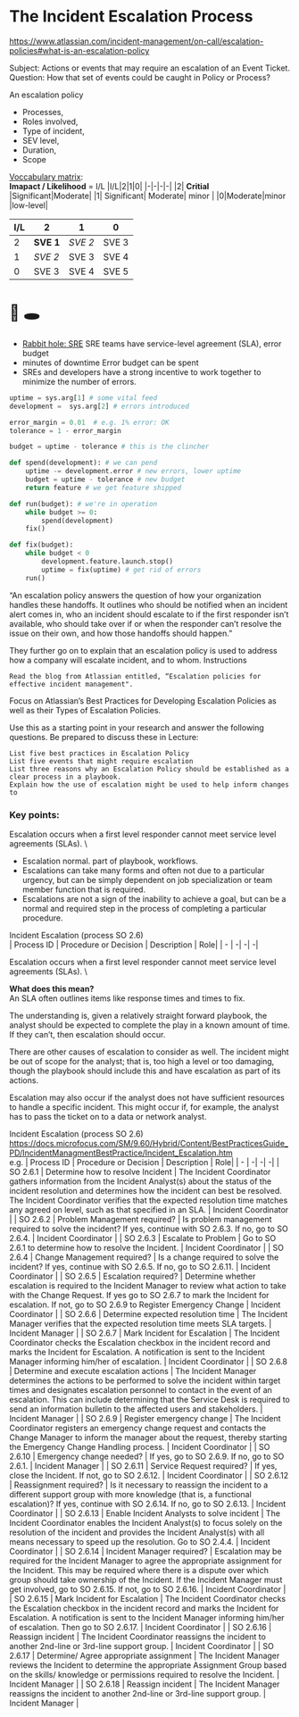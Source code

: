 # The Incident Escalation Process
https://www.atlassian.com/incident-management/on-call/escalation-policies#what-is-an-escalation-policy

Subject:  Actions or events that may require an escalation of an Event Ticket.
Question: How that set of events could be caught in Policy or Process?

An escalation policy
- Processes,
- Roles involved,
- Type of incident,
- SEV level,
- Duration,
- Scope 

[Voccabulary matrix](https://www.splunk.com/en_us/blog/learn/incident-severity-levels.html): \
__Imapact / Likelihood__ = I/L
|I/L|2|1|0|
|-|-|-|-|
|2| __Critial__ |Significant|Moderate|
|1| Significant| Moderate| minor |
|0|Moderate|minor |low-level|

|I/L|2|1|0|
|-|-|-|-|
|2| __SVE 1__ |_SVE 2_|SVE 3|
|1| _SVE 2_| SVE 3| SVE 4|
|0|SVE 3|SVE 4|SVE 5|

# :rabbit: :hole: 
- [Rabbit hole: SRE](https://www.atlassian.com/incident-management/devops/sre#the-devops-incident-management-process)
SRE teams have service-level agreement (SLA), error budget
- minutes of downtime
Error budget can be spent
- SREs and developers have a strong incentive to work together to minimize the number of errors.
```python
uptime = sys.arg[1] # some vital feed
development =  sys.arg[2] # errors introduced

error_margin = 0.01  # e.g. 1% error: OK
tolerance = 1 - error_margin

budget = uptime - tolerance # this is the clincher

def spend(development): # we can pend 
    uptime -= development.error # new errors, lower uptime
    budget = uptime - tolerance # new budget
    return feature # we get feature shipped

def run(budget): # we're in operation
    while budget >= 0: 
        spend(development)
    fix()

def fix(budget):
    while budget < 0
        development.feature.launch.stop()
        uptime = fix(uptime) # get rid of errors
    run()
```
 



 “An escalation policy answers the question of how your organization handles these handoffs.
 It outlines who should be notified when an incident alert comes in,
 who an incident should escalate to if the first responder isn’t available,
 who should take over if or when the responder can’t resolve the issue on their own,
 and how those handoffs should happen.”

They further go on to explain that an escalation policy is used to address how a company will escalate incident, and to whom.
Instructions

    Read the blog from Atlassian entitled, “Escalation policies for effective incident management".

Focus on Atlassian’s Best Practices for Developing Escalation Policies as well as their Types of Escalation Policies.

Use this as a starting point in your research and answer the following questions. Be prepared to discuss these in Lecture:

    List five best practices in Escalation Policy
    List five events that might require escalation
    List three reasons why an Escalation Policy should be established as a clear process in a playbook.
    Explain how the use of escalation might be used to help inform changes to 
### Key points:
Escalation occurs when a first level responder cannot meet service level agreements (SLAs). \
- Escalation normal. part of playbook, workflows.
- Escalations can take many forms and often not due to a particular urgency, but can be simply dependent on job specialization or team member function that is required.
- Escalations are not a sign of the inability to achieve a goal, but can be a normal and required step in the process of completing a particular procedure.

Incident Escalation (process SO 2.6) \
| Process ID | Procedure or Decision | Description | Role|
| - | -| -| -|

Escalation occurs when a first level responder cannot meet service level agreements (SLAs). \

__What does this mean?__ \
An SLA often outlines items like response times and times to fix.

The understanding is, given a relatively straight forward playbook, the analyst should be expected to complete the play in a known amount of time. If they can’t, then escalation should occur.

There are other causes of escalation to consider as well. The incident might be out of scope for the analyst; that is, too high a level or too damaging, though the playbook should include this and have escalation as part of its actions.

Escalation may also occur if the analyst does not have sufficient resources to handle a specific incident. This might occur if, for example, the analyst has to pass the ticket on to a data or network analyst.

Incident Escalation (process SO 2.6) \
https://docs.microfocus.com/SM/9.60/Hybrid/Content/BestPracticesGuide_PD/IncidentManagmentBestPractice/Incident_Escalation.htm \
e.g.
| Process ID | Procedure or Decision | Description | Role|
| - | -| -| -|
| SO 2.6.1   | Determine how to resolve Incident       | The Incident Coordinator gathers information from the Incident Analyst(s) about the status of the incident resolution and determines how the incident can best be resolved. The Incident Coordinator verifies that the expected resolution time matches any agreed on level, such as that specified in an SLA. | Incident Coordinator |
| SO 2.6.2   | Problem Management required?            | Is problem management required to solve the incident? If yes, continue with SO 2.6.3. If no, go to SO 2.6.4.                                                        | Incident Coordinator |
| SO 2.6.3   | Escalate to Problem                     | Go to SO 2.6.1 to determine how to resolve the Incident.                                                                                                               | Incident Coordinator |
| SO 2.6.4   | Change Management required?             | Is a change required to solve the incident? If yes, continue with SO 2.6.5. If no, go to SO 2.6.11.                                                                  | Incident Coordinator |
| SO 2.6.5   | Escalation required?                    | Determine whether escalation is required to the Incident Manager to review what action to take with the Change Request. If yes go to SO 2.6.7 to mark the Incident for escalation. If not, go to SO 2.6.9 to Register Emergency Change | Incident Coordinator |
| SO 2.6.6   | Determine expected resolution time      | The Incident Manager verifies that the expected resolution time meets SLA targets.                                                                                   | Incident Manager    |
| SO 2.6.7   | Mark Incident for Escalation            | The Incident Coordinator checks the Escalation checkbox in the incident record and marks the Incident for Escalation. A notification is sent to the Incident Manager informing him/her of escalation. | Incident Coordinator |
| SO 2.6.8   | Determine and execute escalation actions | The Incident Manager determines the actions to be performed to solve the incident within target times and designates escalation personnel to contact in the event of an escalation. This can include determining that the Service Desk is required to send an information bulletin to the affected users and stakeholders. | Incident Manager    |
| SO 2.6.9   | Register emergency change               | The Incident Coordinator registers an emergency change request and contacts the Change Manager to inform the manager about the request, thereby starting the Emergency Change Handling process. | Incident Coordinator |
| SO 2.6.10  | Emergency change needed?                | If yes, go to SO 2.6.9. If no, go to SO 2.6.1.                                                                                                                        | Incident Manager    |
| SO 2.6.11  | Service Request required?               | If yes, close the Incident. If not, go to SO 2.6.12.                                                                                                                   | Incident Coordinator |
| SO 2.6.12  | Reassignment required?                  | Is it necessary to reassign the incident to a different support group with more knowledge (that is, a functional escalation)? If yes, continue with SO 2.6.14. If no, go to SO 2.6.13. | Incident Coordinator |
| SO 2.6.13  | Enable Incident Analysts to solve incident | The Incident Coordinator enables the Incident Analyst(s) to focus solely on the resolution of the incident and provides the Incident Analyst(s) with all means necessary to speed up the resolution. Go to SO 2.4.4. | Incident Coordinator |
| SO 2.6.14  | Incident Manager required?              | Escalation may be required for the Incident Manager to agree the appropriate assignment for the Incident. This may be required where there is a dispute over which group should take ownership of the Incident. If the Incident Manager must get involved, go to SO 2.6.15. If not, go to SO 2.6.16. | Incident Coordinator |
| SO 2.6.15  | Mark Incident for Escalation            | The Incident Coordinator checks the Escalation checkbox in the incident record and marks the Incident for Escalation. A notification is sent to the Incident Manager informing him/her of escalation. Then go to SO 2.6.17. | Incident Coordinator |
| SO 2.6.16  | Reassign incident                       | The Incident Coordinator reassigns the incident to another 2nd-line or 3rd-line support group.                                                                         | Incident Coordinator |
| SO 2.6.17  | Determine/ Agree appropriate assignment  | The Incident Manager reviews the Incident to determine the appropriate Assignment Group based on the skills/ knowledge or permissions required to resolve the Incident. | Incident Manager    |
| SO 2.6.18  | Reassign incident                       | The Incident Manager reassigns the incident to another 2nd-line or 3rd-line support group.                                                                           | Incident Manager    |
